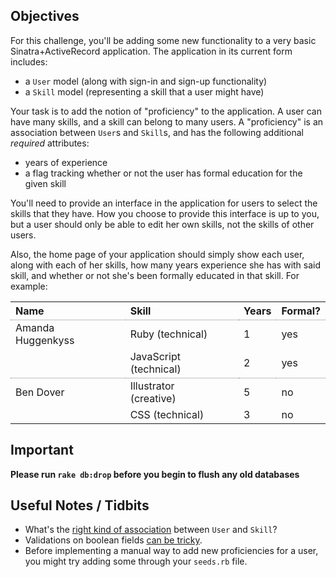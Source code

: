 
## Objectives

For this challenge, you'll be adding some new functionality to a very basic Sinatra+ActiveRecord application. The application in its current form includes:

- a `User` model (along with sign-in and sign-up functionality)
- a `Skill` model (representing a skill that a user might have)

Your task is to add the notion of "proficiency" to the application. A user can have many skills, and a skill can belong to many users. A "proficiency" is an association between `User`s and `Skill`s, and has the following additional *required* attributes:

- years of experience
- a flag tracking whether or not the user has formal education for the given skill

You'll need to provide an interface in the application for users to select the skills that they have. How you choose to provide this interface is up to you, but a user should only be able to edit her own skills, not the skills of other users.

Also, the home page of your application should simply show each user, along with each of her skills, how many years experience she has with said skill, and whether or not she's been formally educated in that skill. For example:

<style>
tr.new-user {
  border-top: 1px dotted grey;
}
th {
  text-align: left;
}
td {
  padding-right: 40px;
}
</style>
<table>
  <tr>
    <th>Name</th><th>Skill</th><th>Years</th><th>Formal?</th>
  </tr>
  <tr class="new-user">
    <td>Amanda Huggenkyss</td><td>Ruby (technical)</td><td>1</td><td>yes</td>
  </tr>
  <tr>
    <td></td><td>JavaScript (technical)</td><td>2</td><td>yes</td>
  </tr>
  <tr class="new-user">
    <td>Ben Dover</td><td>Illustrator (creative)</td><td>5</td><td>no</td>
  </tr>
  <tr>
    <td></td><td>CSS (technical)</td><td>3</td><td>no</td>
  </tr>
</table>

## Important
**Please run `rake db:drop` before you begin to flush any old databases**

## Useful Notes / Tidbits

- What's the [right kind of association](http://guides.rubyonrails.org/association_basics.html#the-has_many-through-association) between `User` and `Skill`?
- Validations on boolean fields [can be tricky](http://stackoverflow.com/questions/10506575/rails-database-defaults-and-model-validation-for-boolean-fields).
- Before implementing a manual way to add new proficiencies for a user, you might try adding some through your `seeds.rb` file.

